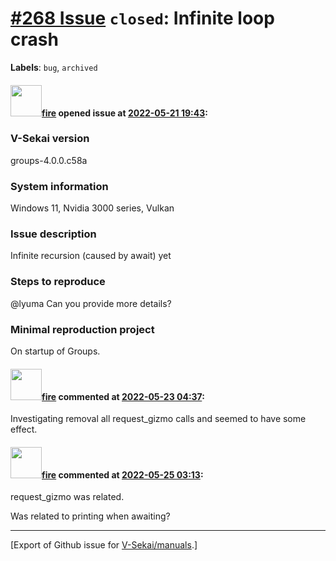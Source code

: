 # [\#268 Issue](https://github.com/V-Sekai/manuals/issues/268) `closed`: Infinite loop crash
**Labels**: `bug`, `archived`


#### <img src="https://avatars.githubusercontent.com/u/32321?u=c2e06a3d2b49a467aa907e54aa259516440267cc&v=4" width="50">[fire](https://github.com/fire) opened issue at [2022-05-21 19:43](https://github.com/V-Sekai/manuals/issues/268):

### V-Sekai version

groups-4.0.0.c58a

### System information

Windows 11, Nvidia 3000 series, Vulkan

### Issue description

Infinite recursion (caused by await) yet

### Steps to reproduce

@lyuma Can you provide more details?

### Minimal reproduction project

On startup of Groups.

#### <img src="https://avatars.githubusercontent.com/u/32321?u=c2e06a3d2b49a467aa907e54aa259516440267cc&v=4" width="50">[fire](https://github.com/fire) commented at [2022-05-23 04:37](https://github.com/V-Sekai/manuals/issues/268#issuecomment-1134171320):

Investigating removal all request_gizmo calls and seemed to have some effect.

#### <img src="https://avatars.githubusercontent.com/u/32321?u=c2e06a3d2b49a467aa907e54aa259516440267cc&v=4" width="50">[fire](https://github.com/fire) commented at [2022-05-25 03:13](https://github.com/V-Sekai/manuals/issues/268#issuecomment-1136677770):

request_gizmo was related.

Was related to printing when awaiting?


-------------------------------------------------------------------------------



[Export of Github issue for [V-Sekai/manuals](https://github.com/V-Sekai/manuals).]
